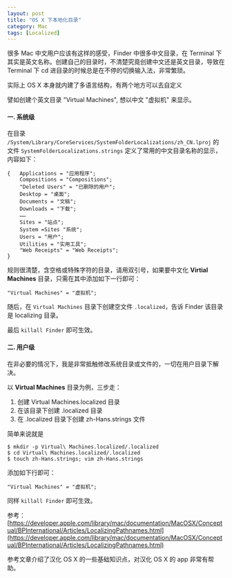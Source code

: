 ```yaml
---
layout: post
title: "OS X 下本地化目录"
category: Mac
tags: [Localized]
---
```


很多 Mac 中文用户应该有这样的感受，Finder 中很多中文目录，在 Terminal 下其实是英文名称。创建自己的目录时，不清楚究竟创建中文还是英文目录，导致在 Terminal 下 cd 进目录的时候总是在不停的切换输入法，非常繁琐。

实际上 OS X 本身就内建了多语言结构，有两个地方可以去自定义

譬如创建个英文目录 "Virtual Machines", 想以中文 "虚拟机" 来显示。

<!-- more -->
#### 一. 系统级

在目录 `/System/Library/CoreServices/SystemFolderLocalizations/zh_CN.lproj` 的文件 `SystemFolderLocalizations.strings` 定义了常用的中文目录名称的显示，内容如下：

```
{   Applications = "应用程序";
    Compositions = "Compositions";
    "Deleted Users" = "已删除的用户";
    Desktop = "桌面";
    Documents = "文稿";
    Downloads = "下载";
    ……
    Sites = "站点";
    System =Sites "系统";
    Users = "用户";
    Utilities = "实用工具";
    "Web Receipts" = "Web Receipts";
}
```

规则很清楚，含空格或特殊字符的目录，请用双引号，如果要中文化 **Virtial Machines** 目录，只需在其中添加如下一行即可：

    "Virtual Machines" = "虚拟机";

随后，在 `Virtual Machines` 目录下创建空文件 `.localized`，告诉 Finder 该目录是 localizing 目录。

最后 `killall Finder` 即可生效。

#### 二. 用户级

在非必要的情况下，我是非常抵触修改系统目录或文件的，一切在用户目录下解决。

以 **Virtual Machines** 目录为例，三步走：

1. 创建 Virtual Machines.localized 目录
2. 在该目录下创建 .localized 目录
3. 在 .localized 目录下创建 zh-Hans.strings 文件

简单来说就是

    $ mkdir -p Virtual\ Machines.localized/.localized
    $ cd Virtual\ Machines.localized/.localized
    $ touch zh-Hans.strings; vim zh-Hans.strings

添加如下行即可：

    "Virtual Machines" = "虚拟机";

同样 `killall Finder` 即可生效。

参考：[https://developer.apple.com/library/mac/documentation/MacOSX/Conceptual/BPInternational/Articles/LocalizingPathnames.html](https://developer.apple.com/library/mac/documentation/MacOSX/Conceptual/BPInternational/Articles/LocalizingPathnames.html)

参考文章介绍了汉化 OS X 的一些基础知识点，对汉化 OS X 的 app 非常有帮助。
